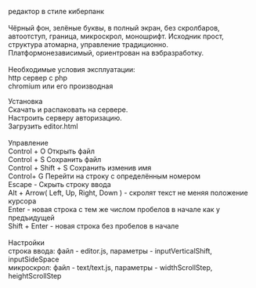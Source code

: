 редактор в стиле киберпанк<br>
<br>
Чёрный фон, зелёные буквы, в полный экран, без скролбаров, автоотступ, граница, микроскрол, моношрифт. Исходник прост, структура атомарна, управление традиционно. Платформонезависимый, ориентрован на вэбразработку.<br>
<br>
Необходимые условия эксплуатации:<br>
	http сервер с php<br>
	chromium или его производная<br>

Установка<br>
	Скачать и распаковать на сервере.<br>
	Настроить серверу авторизацию.<br>
	Загрузить editor.html <br>
<br>
Управление<br>
	Control + O Открыть файл<br>
	Control + S Сохранить файл<br>
	Control + Shift + S Сохранить изменив имя<br>
	Control+ G Перейти на строку с определённым номером<br>
	Escape - Скрыть строку ввода<br>
	Alt + Arrow( Left, Up, Right, Down ) - скролят текст не меняя положение курсора<br>
	Enter - новая строка с тем же числом пробелов в начале как у предъидущей<br>
	Shift + Enter - новая строка без пробелов в начале<br>
<br>
Настройки<br>
	строка ввода: файл - editor.js, параметры - inputVerticalShift, inputSideSpace<br>
	микроскрол: файл - text/text.js, параметры - widthScrollStep, heightScrollStep<br>
